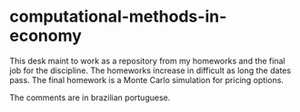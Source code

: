 # computational-methods-in-economy

This desk maint to work as a repository from my homeworks and the final job for the discipline.
The homeworks increase in difficult as long the dates pass.
The final homework is a Monte Carlo simulation for pricing options.

The comments are in brazilian portuguese.
